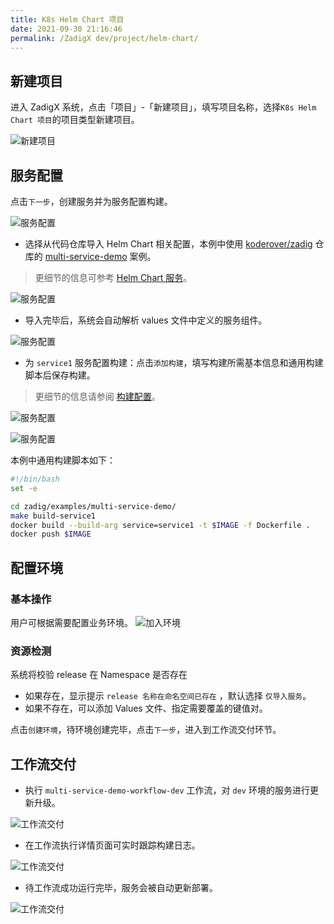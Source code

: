 ```yaml
---
title: K8s Helm Chart 项目
date: 2021-09-30 21:16:46
permalink: /ZadigX dev/project/helm-chart/
---
```


## 新建项目

进入 ZadigX 系统，点击「项目」-「新建项目」，填写项目名称，选择`K8s Helm Chart 项目`的项目类型新建项目。

![新建项目](../_images/helm_chart_sample_onboarding_1.png)

## 服务配置

点击`下一步`，创建服务并为服务配置构建。

![服务配置](../_images/helm_chart_sample_onboarding_2_0.png)

- 选择从代码仓库导入 Helm Chart 相关配置，本例中使用 [koderover/zadig](https://github.com/koderover/zadig) 仓库的 [multi-service-demo](https://github.com/koderover/zadig/tree/main/examples/multi-service-demo/full-charts/service1) 案例。
> 更细节的信息可参考 [Helm Chart 服务](/ZadigX%20dev/project/service/helm/chart/)。

![服务配置](../_images/helm_chart_sample_onboarding_2.png)

- 导入完毕后，系统会自动解析 values 文件中定义的服务组件。

![服务配置](../_images/helm_chart_sample_onboarding_2_1.png)

- 为 `service1` 服务配置构建：点击`添加构建`，填写构建所需基本信息和通用构建脚本后保存构建。
>  更细节的信息请参阅 [构建配置](/ZadigX%20dev/project/build/)。

![服务配置](../_images/helm_chart_sample_onboarding_backend_build_config.png)

![服务配置](../_images/helm_chart_sample_onboarding_backend_build_config_1.png)

本例中通用构建脚本如下：

```bash
#!/bin/bash
set -e

cd zadig/examples/multi-service-demo/
make build-service1
docker build --build-arg service=service1 -t $IMAGE -f Dockerfile .
docker push $IMAGE
```

## 配置环境
### 基本操作

用户可根据需要配置业务环境。
![加入环境](../_images/helm_chart_sample_onboarding_3.png)

### 资源检测 <Badge text="企业版" />
系统将校验 release 在 Namespace 是否存在
- 如果存在，显示提示 `release 名称在命名空间已存在` ，默认选择 `仅导入服务`。
- 如果不存在，可以添加 Values 文件、指定需要覆盖的键值对。

点击`创建环境`，待环境创建完毕，点击`下一步`，进入到工作流交付环节。

## 工作流交付

- 执行 `multi-service-demo-workflow-dev` 工作流，对 `dev` 环境的服务进行更新升级。

![工作流交付](../_images/helm_chart_sample_onboarding_4.png)

- 在工作流执行详情页面可实时跟踪构建日志。

![工作流交付](../_images/helm_chart_sample_show_pipeline_running.png)

- 待工作流成功运行完毕，服务会被自动更新部署。

![工作流交付](../_images/helm_chart_sample_show_env.png)
